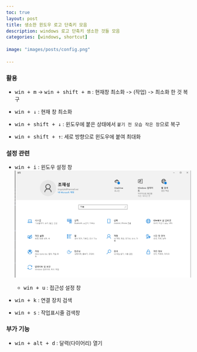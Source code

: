 ```yaml
---
toc: true
layout: post
title: 생소한 윈도우 로고 단축키 모음
description: windows 로고 단축키 생소한 것들 모음
categories: [windows, shortcut]

image: "images/posts/config.png"

---
```


### 활용
- <kbd>win + m</kbd> -> <kbd>win + shift + m</kbd> : 현재창 최소화 -> (작업) -> 최소화 한 것 복구

- <kbd>win + ↓</kbd> : 현재 창 최소화
- <kbd>win + shift + ↓</kbd> : 윈도우에 붙은 상태에서 `붙기 전 모습 작은 창`으로 복구

- <kbd>win + shift + ↑</kbd>: 세로 방향으로 윈도우에 붙여 최대화


### 설정 관련

- <kbd>win + i</kbd> : 윈도우 설정 창
	![20220602155148](https://raw.githubusercontent.com/is2js/screenshots/main/20220602155148.png)
	- <kbd>win + u</kbd> : 접근성 설정 창


- <kbd>win + k</kbd> : 연결 장치 검색

- <kbd>win + s</kbd> : 작업표시줄 검색창 

### 부가 기능

- <kbd>win + alt + d</kbd> : 달력(다이어리) 열기

